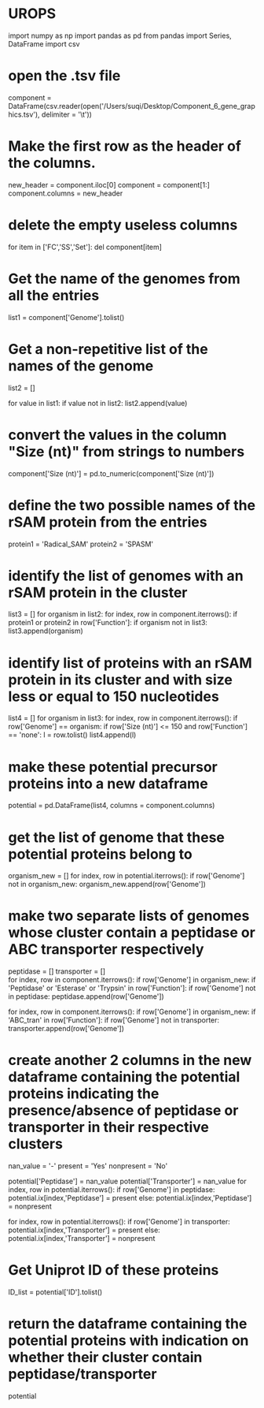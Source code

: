 # UROPS

import numpy as np
import pandas as pd
from pandas import Series, DataFrame
import csv

# open the .tsv file
component = DataFrame(csv.reader(open('/Users/suqi/Desktop/Component_6_gene_graphics.tsv'),  delimiter = '\t'))

# Make the first row as the header of the columns.
new_header = component.iloc[0]
component = component[1:]
component.columns = new_header

# delete the empty useless columns
for item in ['FC','SS','Set']:
    del component[item]

# Get the name of the genomes from all the entries
list1 = component['Genome'].tolist()

# Get a non-repetitive list of the names of the genome
list2 = []

for value in list1:
    if value not in list2:
        list2.append(value)

# convert the values in the column "Size (nt)" from strings to numbers
component['Size (nt)'] = pd.to_numeric(component['Size (nt)'])

# define the two possible names of the rSAM protein from the entries
protein1 = 'Radical_SAM'
protein2 = 'SPASM'

# identify the list of genomes with an rSAM protein in the cluster
list3 = []
for organism in list2:
    for index, row in component.iterrows():
        if protein1 or protein2 in row['Function']:
            if organism not in list3:
                list3.append(organism)

# identify list of proteins with an rSAM protein in its cluster and with size less or equal to 150 nucleotides
list4 = []
for organism in list3:
    for index, row in component.iterrows():
        if row['Genome'] == organism:
            if row['Size (nt)'] <= 150 and row['Function'] == 'none':
                l = row.tolist()
                list4.append(l)

# make these potential precursor proteins into a new dataframe
potential = pd.DataFrame(list4, columns = component.columns)

# get the list of genome that these potential proteins belong to
organism_new = []
for index, row in potential.iterrows():
    if row['Genome'] not in organism_new:
        organism_new.append(row['Genome'])

# make two separate lists of genomes whose cluster contain a peptidase or ABC transporter respectively
peptidase = []
transporter = []       
for index, row in component.iterrows():
        if row['Genome'] in organism_new:
            if 'Peptidase' or 'Esterase' or 'Trypsin' in row['Function']:
                if row['Genome'] not in peptidase:
                    peptidase.append(row['Genome'])

    
for index, row in component.iterrows():
        if row['Genome'] in organism_new:
            if 'ABC_tran' in row['Function']:
                if row['Genome'] not in transporter:
                    transporter.append(row['Genome'])

# create another 2 columns in the new dataframe containing the potential proteins indicating the presence/absence of peptidase or transporter in their respective clusters
nan_value = '-'
present = 'Yes'
nonpresent = 'No'
          
potential['Peptidase'] = nan_value
potential['Transporter'] = nan_value
for index, row in potential.iterrows():
    if row['Genome'] in peptidase:
        potential.ix[index,'Peptidase'] = present
    else:
        potential.ix[index,'Peptidase'] = nonpresent

for index, row in potential.iterrows():
    if row['Genome'] in transporter:
        potential.ix[index,'Transporter'] = present
    else:
        potential.ix[index,'Transporter'] = nonpresent

# Get Uniprot ID of these proteins
ID_list = potential['ID'].tolist()

# return the dataframe containing the potential proteins with indication on whether their cluster contain peptidase/transporter
potential
